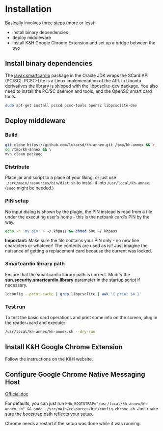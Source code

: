 # Installation

Basically involves three steps (more or less):
- install binary dependencies
- deploy middleware
- install K&H Google Chrome Extension and set up a bridge between the two

## Install binary dependencies

The [javax.smartcardio](http://docs.oracle.com/javase/8/docs/jre/api/security/smartcardio/spec/index.html?javax/smartcardio/package-summary.html)
package in the Oracle JDK wraps the SCard API (PC/SC).
PCSC-Lite is a Linux implementation of the API.
In Ubuntu derivatives the library is shipped with the libpcsclite-dev package.
You also need to install the PC/SC daemon and tools, and the OpenSC smart card tools.

```bash
sudo apt-get install pcscd pcsc-tools opensc libpcsclite-dev
```

## Deploy middleware

### Build

```bash
git clone https://github.com/lukacsd/kh-annex.git /tmp/kh-annex && \
cd /tmp/kh-annex && \
mvn clean package
```

### Distribute

Place jar and script to a place of your liking,
or just use `./src/main/resources/bin/dist.sh` to install it into `/usr/local/kh-annex`.
(`sudo` might be needed.)

### PIN setup

No input dialog is shown by the plugin, the PIN instead is read from
a file under the executing user's home - this is the netbank card's
PIN by the way.

```bash
echo -n 'my pin' > ~/.khpass && chmod 600 ~/.khpass
```

**Important:** Make sure the file contains your PIN only - no new line
characters or whatever! The contents are used as is!! Just imagine the
nuisance of getting a replacement card because the current was locked.

### Smartcardio library path

Ensure that the smartcardio library path is correct. Modify the
**sun.security.smartcardio.library** parameter in the startup script if
necessary.

```bash
ldconfig --print-cache | grep libpcsclite | awk '{ print $4 }'
```

### Test run

To test the basic card operations and print some info on the screen,
plug in the reader+card and execute:

```bash
/usr/local/kh-annex/kh-annex.sh --dry-run
```

## Install K&H Google Chrome Extension

Follow the instructions on the K&H website.

## Configure Google Chrome Native Messaging Host

[Official doc](https://developer.chrome.com/extensions/nativeMessaging)

For defaults, you can just run `KHA_BOOTSTRAP="/usr/local/kh-annex/kh-annex.sh" && sudo ./src/main/resources/bin/config-chrome.sh`.
Just make sure the bootstrap path reflects your setup.

Chrome needs a restart if the setup was done while it was running.

